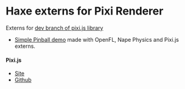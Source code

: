 Haxe externs for Pixi Renderer
==============================
Externs for [dev branch of pixi.js library](<https://github.com/GoodBoyDigital/pixi.js/tree/dev>)

- [Simple Pinball demo](<http://jarkko.syrjala.fi/pinball/webgl/>) made with OpenFL, Nape Physics and Pixi.js externs.

#### Pixi.js ####
- [Site](<http://www.goodboydigital.com/blog/>)
- [Github](<https://github.com/GoodBoyDigital/pixi.js/>)

